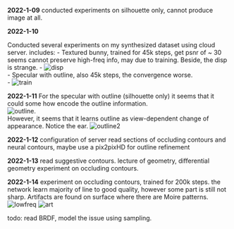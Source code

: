 **2022-1-09**
conducted experiments on silhouette only, cannot produce image at all.

**2022-1-10**

Conducted several experiments on my synthesized dataset using cloud server. includes:
    - Textured bunny, trained for 45k steps, get psnr of ~ 30 seems cannot preserve high-freq info, may due to training. Beside, the disp is strange.
    - ![disp](img/Jan10Disp.png)  
    - Specular with outline, also 45k steps, the convergence  worse.   
    - ![train](img/Jan10Train.png)  

**2022-1-11**
For the specular with outline (silhouette only) it seems that it could some how encode the outline information.   
![outline](img/Jan11Outilne.png).   
However, it seems that it learns outline as view-dependent change of appearance. Notice the ear.
![outline2](img/Jan11Outline2.png)
<!-- todo: disable view-dependent for ablation -->

**2022-1-12**
configuration of server
read sections of occluding contours and neural contours,
maybe use a pix2pixHD for outline refinement

**2022-1-13**
read suggestive contours. lecture of geometry, differential geometry
experiment on occluding contours.

**2022-1-14**
experiment on occluding contours, trained for 200k steps.
the network learn majority of line to good quality, however some part is still not sharp. Artifacts are found on surface where there are Moire patterns.
![lowfreq](img/Jan14contour.png)
![art](img/Jan14Artifact.png)

todo: read BRDF, model the issue using sampling.